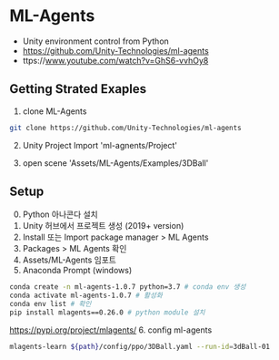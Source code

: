 # ML-Agents

- Unity environment control from Python
- https://github.com/Unity-Technologies/ml-agents
- ttps://www.youtube.com/watch?v=GhS6-vvhOy8

## Getting Strated Exaples

1. clone ML-Agents
``` bash
git clone https://github.com/Unity-Technologies/ml-agents
```

2. Unity Project Import 'ml-agnents/Project'

3. open scene 'Assets/ML-Agents/Examples/3DBall'

## Setup

0. Python 아나콘다 설치
1. Unity 허브에서 프로젝트 생성 (2019+ version)
2. Install 또는 Import package manager > ML Agents
3. Packages > ML Agents 확인
4. Assets/ML-Agents 임포트
5. Anaconda Prompt (windows) 
``` bash
conda create -n ml-agents-1.0.7 python=3.7 # conda env 생성
conda activate ml-agents-1.0.7 # 활성화
conda env list # 확인
pip install mlagents==0.26.0 # python module 설치
```
https://pypi.org/project/mlagents/
6. config ml-agents
``` bash
mlagents-learn ${path}/config/ppo/3DBall.yaml --run-id=3dBall-01
```



